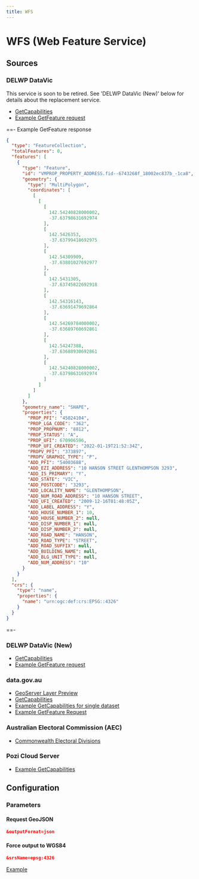 ```yaml
---
title: WFS
---
```


# WFS (Web Feature Service)

## Sources

### DELWP DataVic

This service is soon to be retired. See 'DELWP DataVic (New)' below for details about the replacement service.

* [GetCapabilities](https://services.land.vic.gov.au/catalogue/publicproxy/guest/dv_geoserver/wfs?request=getCapabilities)
* [Example GetFeature request](https://services.land.vic.gov.au/catalogue/publicproxy/guest/dv_geoserver/ows?SERVICE=WFS&VERSION=1.1.0&REQUEST=GetFeature&srsName=EPSG%3A4326&typeNames=VMPROP_PROPERTY_ADDRESS&maxFeatures=500&outputFormat=application%2Fjson&CQL_FILTER=INTERSECTS(SHAPE,MULTIPOINT((-37.63734881455353%20142.54281720678077))))

==- Example GetFeature response

  ```json
  {
    "type": "FeatureCollection",
    "totalFeatures": 0,
    "features": [
      {
        "type": "Feature",
        "id": "VMPROP_PROPERTY_ADDRESS.fid--6743268f_18002ec837b_-1ca8",
        "geometry": {
          "type": "MultiPolygon",
          "coordinates": [
            [
              [
                [
                  142.54240828000002,
                  -37.63798631692974
                ],
                [
                  142.5426353,
                  -37.63799418692975
                ],
                [
                  142.54309909,
                  -37.63801027692977
                ],
                [
                  142.5431305,
                  -37.63745822692918
                ],
                [
                  142.54316143,
                  -37.63691479692864
                ],
                [
                  142.54269784000002,
                  -37.63689760692861
                ],
                [
                  142.54247388,
                  -37.63688930692861
                ],
                [
                  142.54240828000002,
                  -37.63798631692974
                ]
              ]
            ]
          ]
        },
        "geometry_name": "SHAPE",
        "properties": {
          "PROP_PFI": "45024104",
          "PROP_LGA_CODE": "362",
          "PROP_PROPNUM": "8812",
          "PROP_STATUS": "A",
          "PROP_UFI": 670906596,
          "PROP_UFI_CREATED": "2022-01-19T21:52:34Z",
          "PROPV_PFI": "373897",
          "PROPV_GRAPHIC_TYPE": "P",
          "ADD_PFI": "54003688",
          "ADD_EZI_ADDRESS": "10 HANSON STREET GLENTHOMPSON 3293",
          "ADD_IS_PRIMARY": "Y",
          "ADD_STATE": "VIC",
          "ADD_POSTCODE": "3293",
          "ADD_LOCALITY_NAME": "GLENTHOMPSON",
          "ADD_NUM_ROAD_ADDRESS": "10 HANSON STREET",
          "ADD_UFI_CREATED": "2009-12-16T01:48:05Z",
          "ADD_LABEL_ADDRESS": "Y",
          "ADD_HOUSE_NUMBER_1": 10,
          "ADD_HOUSE_NUMBER_2": null,
          "ADD_DISP_NUMBER_1": null,
          "ADD_DISP_NUMBER_2": null,
          "ADD_ROAD_NAME": "HANSON",
          "ADD_ROAD_TYPE": "STREET",
          "ADD_ROAD_SUFFIX": null,
          "ADD_BUILDING_NAME": null,
          "ADD_BLG_UNIT_TYPE": null,
          "ADD_NUM_ADDRESS": "10"
        }
      }
    ],
    "crs": {
      "type": "name",
      "properties": {
        "name": "urn:ogc:def:crs:EPSG::4326"
      }
    }
  }
  ```

==-

### DELWP DataVic (New)

* [GetCapabilities](https://geoserver-uat.maps.vic.gov.au/geoserver/ows?service=WFS&request=getCapabilities)
* [Example GetFeature request](https://geoserver-uat.maps.vic.gov.au/geoserver/ows?SERVICE=WFS&REQUEST=GetFeature&typeNames=open-data-platform:v_property_mp_address&outputFormat=application%2Fjson&CQL_FILTER=INTERSECTS(shape,point(-37.80736%20144.95948)))

### data.gov.au

* [GeoServer Layer Preview](https://data.gov.au/geoserver/web/wicket/bookmarkable/org.geoserver.web.demo.MapPreviewPage?0)
* [GetCapabilities](https://data.gov.au/geoserver/wfs?SERVICE=WFS&REQUEST=GetCapabilities)
* [Example GetCapabilities for single dataset](https://data.gov.au/geoserver/roadside-conservation-zones-greater-shepparton/wfs?request=GetCapabilities)
* [Example GetFeature Request](https://data.gov.au/geoserver/roadside-conservation-zones-greater-shepparton/wfs?request=GetFeature&typeName=ckan_486a2abd_9144_49bd_bc19_56bf6bf5c8b0&outputFormat=json)

### Australian Electoral Commission (AEC)

* [Commonwealth Electoral Divisions](https://data.gov.au/geoserver/commonwealth-electoral-divisions-as-at-2-august-2021/wfs?request=GetCapabilities)

### Pozi Cloud Server

* [Example GetCapabilities](https://d2nozjvesbm579.cloudfront.net/iis/qgisserver?service=WFS&request=GetCapabilities&MAP=C:/Program%20Files%20(x86)/Pozi/server/data/local/sample/queenscliffe/vicmap.qgs)

## Configuration

### Parameters

#### Request GeoJSON

```json
&outputFormat=json
```

#### Force output to WGS84

```json
&srsName=epsg:4326
```

[Example](https://data.gov.au/geoserver/mitchell-shire-managed-crown-land/wfs?request=GetFeature&typeName=ckan_52af0fe9_9cc5_4770_842a_63f809be1f83&srsName=epsg:4326&outputFormat=json)
